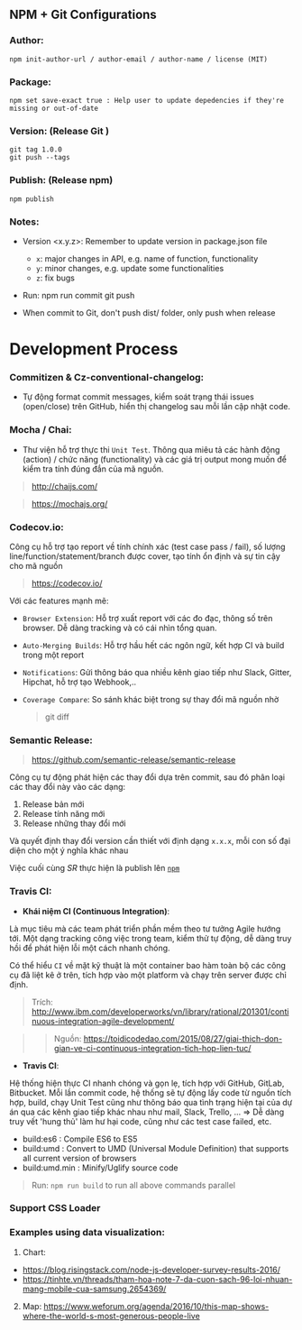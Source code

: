 ## NPM + Git Configurations

### Author:
	npm init-author-url / author-email / author-name / license (MIT)

### Package:
	npm set save-exact true : Help user to update depedencies if they're missing or out-of-date

### Version: (Release Git )
	git tag 1.0.0
	git push --tags

### Publish: (Release npm)
	npm publish

### Notes:

- Version <x.y.z>: Remember to update version in package.json file
	- `x`: major changes in API, e.g. name of function, functionality
	- `y`: minor changes, e.g. update some functionalities
	- `z`: fix bugs


- Run: 
	npm run commit
	git push

- When commit to Git, don't push dist/ folder, only push when release

# Development Process

### Commitizen & Cz-conventional-changelog:

- Tự động format commit messages, kiểm soát trạng thái issues (open/close) trên GitHub, hiển thị changelog sau mỗi lần cập nhật code.

### Mocha / Chai:

- Thư viện hỗ trợ thực thi `Unit Test`. Thông qua miêu tả các hành động (action) / chức năng (functionality) và các giá trị output mong muốn để kiểm tra tính đúng đắn của mã nguồn.

> http://chaijs.com/

> https://mochajs.org/

### Codecov.io: 

Công cụ hỗ trợ tạo report về tính chính xác (test case pass / fail), số lượng line/function/statement/branch được cover, tạo tính ổn định và sự tin cậy cho mã nguồn

> https://codecov.io/

Với các features mạnh mẽ:

- `Browser Extension`: Hỗ trợ xuất report với các đo đạc, thông số trên browser. Dễ dàng tracking và có cái nhìn tổng quan.

- `Auto-Merging Builds`: Hỗ trợ hầu hết các ngôn ngữ, kết hợp CI và build trong một report

- `Notifications`: Gửi thông báo qua nhiều kênh giao tiếp như Slack, Gitter, Hipchat, hỗ trợ tạo Webhook,.. 

- `Coverage Compare`: So sánh khác biệt trong sự thay đổi mã nguồn nhờ 
	
	> git diff

### Semantic Release:

> https://github.com/semantic-release/semantic-release

Công cụ tự động phát hiện các thay đổi dựa trên commit, sau đó phân loại các thay đổi này vào các dạng:

1. Release bản mới
2. Release tính năng mới
3. Release những thay đổi mới

Và quyết định thay đổi version cần thiết với định dạng `x.x.x`, mỗi con số đại diện cho một ý nghĩa khác nhau

Việc cuối cùng *SR* thực hiện là publish lên [`npm`](http://npmjs.com)



### Travis CI: 
- __Khái niệm CI (Continuous Integration)__:

Là mục tiêu mà các team phát triển phần mềm theo tư tưởng Agile hướng tới. Một dạng tracking công việc trong team, kiểm thử tự động, dễ dàng truy hồi để phát hiện lỗi một cách nhanh chóng. 

Có thể hiểu `CI` về mặt kỹ thuật là một container bao hàm toàn bộ các công cụ đã liệt kê ở trên, tích hợp vào một platform và chạy trên server được chỉ định.

> Trích: http://www.ibm.com/developerworks/vn/library/rational/201301/continuous-integration-agile-development/

>> Nguồn: https://toidicodedao.com/2015/08/27/giai-thich-don-gian-ve-ci-continuous-integration-tich-hop-lien-tuc/

- __Travis CI__: 

Hệ thống hiện thực CI nhanh chóng và gọn lẹ, tích hợp với GitHub, GitLab, Bitbucket. Mỗi lần commit code, hệ thống sẽ tự động lấy code từ nguồn tích hợp, build, chạy Unit Test cũng như thông báo qua tình trạng hiện tại của dự án qua các kênh giao tiếp khác nhau như mail, Slack, Trello, ... => Dễ dàng truy vết 'hung thủ' làm hư hại code, cũng như các test case failed, etc.

* build:es6 : Compile ES6 to ES5
* build:umd : Convert to UMD (Universal Module Definition) that supports all current version of browsers
* build:umd.min : Minify/Uglify source code

> Run: `npm run build` to run all above commands parallel

### Support CSS Loader

### Examples using data visualization:

1. Chart: 
- https://blog.risingstack.com/node-js-developer-survey-results-2016/
- https://tinhte.vn/threads/tham-hoa-note-7-da-cuon-sach-96-loi-nhuan-mang-mobile-cua-samsung.2654369/
2. Map: https://www.weforum.org/agenda/2016/10/this-map-shows-where-the-world-s-most-generous-people-live


